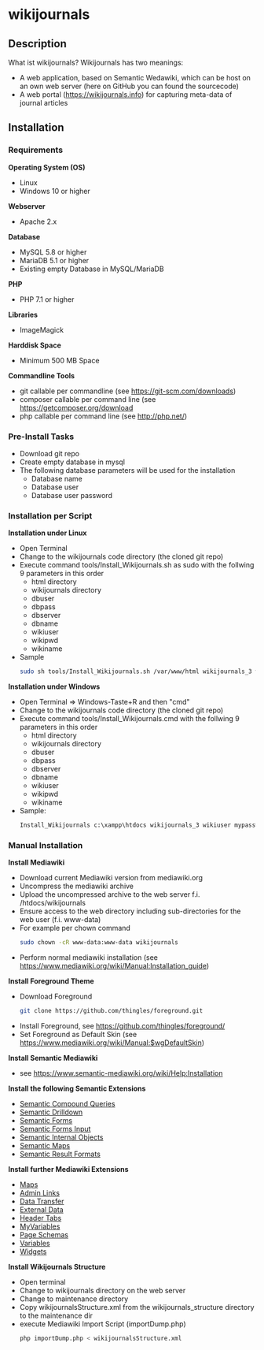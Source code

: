 # wikijournals

## Description

What ist wikijournals? Wikijournals has two meanings:

* A web application, based on Semantic Wedawiki, which can be host on an own web server (here on GitHub you can found the sourcecode)
* A web portal (https://wikijournals.info) for capturing meta-data of journal articles

## Installation

### Requirements

__Operating System (OS)__
* Linux
* Windows 10 or higher

__Webserver__
* Apache 2.x

__Database__
* MySQL 5.8 or higher
* MariaDB 5.1 or higher
* Existing empty Database in MySQL/MariaDB

__PHP__
* PHP 7.1 or higher

**Libraries**
* ImageMagick

__Harddisk Space__
* Minimum 500 MB Space

__Commandline Tools__
* git callable per commandline (see https://git-scm.com/downloads)
* composer callable per command line (see https://getcomposer.org/download
* php callable per command line (see http://php.net/)


### Pre-Install Tasks

* Download git repo
* Create empty database in mysql
* The following database parameters will be used for the installation
  * Database name
  * Database user
  * Database user password


### Installation per Script

__Installation under Linux__

* Open Terminal
* Change to the wikijournals code directory (the cloned git repo)
* Execute command tools/Install_Wikijournals.sh as sudo with the follwing 9 parameters in this order
  * html directory
  * wikijournals directory
  * dbuser
  * dbpass
  * dbserver
  * dbname
  * wikiuser
  * wikipwd
  * wikiname
* Sample
  ```bash
  sudo sh tools/Install_Wikijournals.sh /var/www/html wikijournals_3 wikiuser mypassword localhost wikijournals_3 Administrator myadminpasswd wikijournals
  ```
__Installation under Windows__

* Open Terminal => Windows-Taste+R and then "cmd"
* Change to the wikijournals code directory (the cloned git repo)
* Execute command tools/Install_Wikijournals.cmd with the follwing 9 parameters in this order
  * html directory
  * wikijournals directory
  * dbuser
  * dbpass
  * dbserver
  * dbname
  * wikiuser
  * wikipwd
  * wikiname
* Sample: 
  ```bat
  Install_Wikijournals c:\xampp\htdocs wikijournals_3 wikiuser mypassword localhost wikijournals_3 Administrator myadminpasswd wikijournals
  ```

### Manual Installation

__Install Mediawiki__

* Download current Mediawiki version from mediawiki.org
* Uncompress the mediawiki archive
* Upload the uncompressed archive to the web server f.i. /htdocs/wikijournals
* Ensure access to the web directory including sub-directories for the web user (f.i. www-data)
* For example per chown command
  ```bash
  sudo chown -cR www-data:www-data wikijournals
  ```
* Perform normal mediawiki installation (see https://www.mediawiki.org/wiki/Manual:Installation_guide)

__Install Foreground Theme__

* Download Foreground
  ```bash
  git clone https://github.com/thingles/foreground.git
  ```
* Install Foreground, see https://github.com/thingles/foreground/
* Set Foreground as Default Skin (see https://www.mediawiki.org/wiki/Manual:$wgDefaultSkin)

__Install Semantic Mediawiki__

* see https://www.semantic-mediawiki.org/wiki/Help:Installation

__Install the following Semantic Extensions__

* [Semantic Compound Queries](https://www.mediawiki.org/wiki/Extension:Semantic_Compound_Queries)
* [Semantic Drilldown](https://www.mediawiki.org/wiki/Extension:Semantic_Drilldown)
* [Semantic Forms](https://www.mediawiki.org/wiki/Extension:Semantic_Forms)
* [Semantic Forms Input](https://www.mediawiki.org/wiki/Extension:Semantic_Forms_Inputs)
* [Semantic Internal Objects](https://www.mediawiki.org/wiki/Extension:Semantic_Internal_Objects)
* [Semantic Maps](https://www.mediawiki.org/wiki/Extension:Semantic_Maps)
* [Semantic Result Formats](https://www.mediawiki.org/wiki/Extension:Semantic_Result_Formats)

__Install further Mediawiki Extensions__

* [Maps](https://www.mediawiki.org/wiki/Extension:Maps)
* [Admin Links](https://www.mediawiki.org/wiki/Extension:Admin_Links)
* [Data Transfer](https://www.mediawiki.org/wiki/Extension:Data_Transfer)
* [External Data](https://www.mediawiki.org/wiki/Extension:External_Data)
* [Header Tabs](https://www.mediawiki.org/wiki/Extension:Header_Tabs)
* [MyVariables](https://www.mediawiki.org/wiki/Extension:MyVariables)
* [Page Schemas](https://www.mediawiki.org/wiki/Extension:Page_Schemas)
* [Variables](https://www.mediawiki.org/wiki/Extension:Variables)
* [Widgets](https://www.mediawiki.org/wiki/Extension:Widgets)

__Install Wikijournals Structure__

* Open terminal
* Change to wikijournals directory on the web server
* Change to maintenance directory
* Copy wikijournalsStructure.xml from the wikijournals_structure directory to the maintenance dir
* execute Mediawiki Import Script (importDump.php)
  ```bash
  php importDump.php < wikijournalsStructure.xml
  ```






